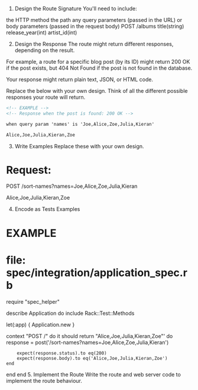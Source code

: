 1. Design the Route Signature
You'll need to include:

the HTTP method
the path
any query parameters (passed in the URL)
or body parameters (passed in the request body)
POST 
/albums
title(string)
release_year(int)
artist_id(int)

2. Design the Response
The route might return different responses, depending on the result.

For example, a route for a specific blog post (by its ID) might return 200 OK if the post exists, but 404 Not Found if the post is not found in the database.

Your response might return plain text, JSON, or HTML code.

Replace the below with your own design. Think of all the different possible responses your route will return.
```html
<!-- EXAMPLE -->
<!-- Response when the post is found: 200 OK -->

when query param 'names' is 'Joe,Alice,Zoe,Julia,Kieran'

Alice,Joe,Julia,Kieran,Zoe

```
3. Write Examples
Replace these with your own design.

# Request:

POST /sort-names?names=Joe,Alice,Zoe,Julia,Kieran

Alice,Joe,Julia,Kieran,Zoe

4. Encode as Tests Examples
# EXAMPLE
# file: spec/integration/application_spec.rb

require "spec_helper"

describe Application do
  include Rack::Test::Methods

  let(:app) { Application.new }

  context "POST /" do
    it should return "Alice,Joe,Julia,Kieran,Zoe"' do
        response = post('/sort-names?names=Joe,Alice,Zoe,Julia,Kieran')

        expect(response.status).to eq(200)
        expect(response.body).to eq('Alice,Joe,Julia,Kieran,Zoe')   
    end
  end
end
5. Implement the Route
Write the route and web server code to implement the route behaviour.